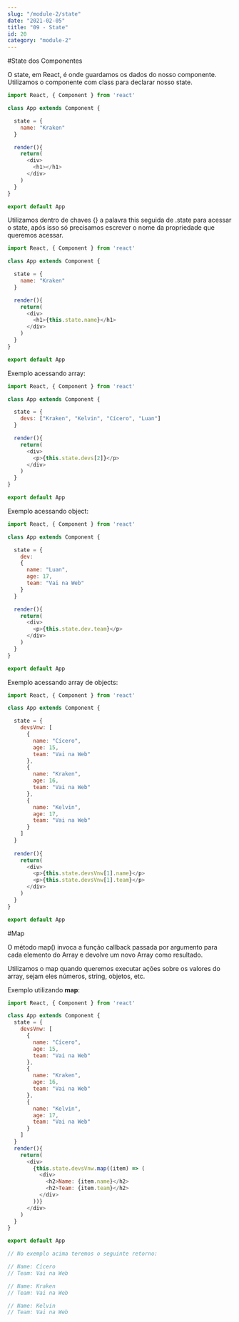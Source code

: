 ```yaml
---
slug: "/module-2/state"
date: "2021-02-05"
title: "09 - State"
id: 20
category: "module-2"
---
```


#State dos Componentes

O state, em React, é onde guardamos os dados do nosso componente. Utilizamos o componente com class para declarar nosso state.

```javascript
import React, { Component } from 'react'

class App extends Component {

  state = {
    name: "Kraken"
  }

  render(){
    return(
      <div>
        <h1></h1>
      </div>
    )
  }
}

export default App
```
Utilizamos dentro de chaves {} a palavra this seguida de .state para acessar o state, após isso só precisamos escrever o nome da propriedade que queremos acessar.

```javascript
import React, { Component } from 'react'

class App extends Component {

  state = {
    name: "Kraken"
  }

  render(){
    return(
      <div>
        <h1>{this.state.name}</h1>
      </div>
    )
  }
}

export default App
```

Exemplo acessando array:

```javascript
import React, { Component } from 'react'

class App extends Component {

  state = {
    devs: ["Kraken", "Kelvin", "Cícero", "Luan"]
  }

  render(){
    return(
      <div>
        <p>{this.state.devs[2]}</p>
      </div>
    )
  }
}

export default App
```

Exemplo acessando object:

```javascript
import React, { Component } from 'react'

class App extends Component {

  state = {
    dev: 
    {
      name: "Luan",
      age: 17,
      team: "Vai na Web"
    } 
  }

  render(){
    return(
      <div>
        <p>{this.state.dev.team}</p>
      </div>
    )
  }
}

export default App

```

Exemplo acessando array de objects:

```javascript
import React, { Component } from 'react'

class App extends Component {

  state = {
    devsVnw: [
      {
        name: "Cícero",
        age: 15,
        team: "Vai na Web"
      },
      {
        name: "Kraken",
        age: 16,
        team: "Vai na Web"
      },
      {
        name: "Kelvin",
        age: 17,
        team: "Vai na Web"
      }
    ]
  }
    
  render(){
    return(
      <div>
        <p>{this.state.devsVnw[1].name}</p>
        <p>{this.state.devsVnw[1].team}</p>
      </div>
    )
  }
}

export default App
```

#Map

O método map() invoca a função callback passada por argumento para cada elemento do Array e devolve um novo Array como resultado.

Utilizamos o map quando queremos executar ações sobre os valores do array, sejam eles números, string, objetos, etc.

Exemplo utilizando **map**:

```javascript
import React, { Component } from 'react'

class App extends Component {
  state = {
    devsVnw: [
      {
        name: "Cícero",
        age: 15,
        team: "Vai na Web"
      },
      {
        name: "Kraken",
        age: 16,
        team: "Vai na Web"
      },
      {
        name: "Kelvin",
        age: 17,
        team: "Vai na Web"
      }
    ]
  }
  render(){
    return(
      <div>
        {this.state.devsVnw.map((item) => (
          <div>
            <h2>Name: {item.name}</h2>
            <h2>Team: {item.team}</h2>
          </div>
        ))}
      </div>
    )
  }
}

export default App

// No exemplo acima teremos o seguinte retorno:

// Name: Cícero
// Team: Vai na Web

// Name: Kraken
// Team: Vai na Web

// Name: Kelvin
// Team: Vai na Web

```



